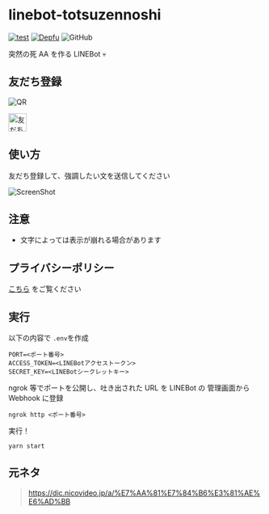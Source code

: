 # linebot-totsuzennoshi

[![test](https://github.com/arrow2nd/linebot-totsuzennoshi/actions/workflows/test.yml/badge.svg)](https://github.com/arrow2nd/linebot-totsuzennoshi/actions/workflows/test.yml)
[![Depfu](https://badges.depfu.com/badges/50d7bb62e37dfd4f5ef11e9071231c49/overview.svg)](https://depfu.com/github/arrow2nd/linebot-totsuzennoshi?project_id=34199)
![GitHub](https://img.shields.io/github/license/arrow2nd/linebot-totuzennoshi)

突然の死 AA を作る LINEBot 💀

## 友だち登録

![QR](https://user-images.githubusercontent.com/44780846/81030955-a1a70300-8ec5-11ea-81bc-b2a2bb59e0dc.png)

<a href="https://lin.ee/2OnfDEwtE"><img src="https://scdn.line-apps.com/n/line_add_friends/btn/ja.png" alt="友だち追加" height="36" border="0"></a>

## 使い方

友だち登録して、強調したい文を送信してください

![ScreenShot](https://user-images.githubusercontent.com/44780846/81038126-f5bee100-8edf-11ea-9eb2-4f1b1549fb14.png)

## 注意

- 文字によっては表示が崩れる場合があります

## プライバシーポリシー

[こちら](https://arrow2nd.github.io/linebot-totsuzennoshi/) をご覧ください

## 実行

以下の内容で `.env`を作成

```
PORT=<ポート番号>
ACCESS_TOKEN=<LINEBotアクセストークン>
SECRET_KEY=<LINEBotシークレットキー>
```

ngrok 等でポートを公開し、吐き出された URL を LINEBot の 管理画面から Webhook に登録

```
ngrok http <ポート番号>
```

実行！

```
yarn start
```

## 元ネタ

> https://dic.nicovideo.jp/a/%E7%AA%81%E7%84%B6%E3%81%AE%E6%AD%BB
